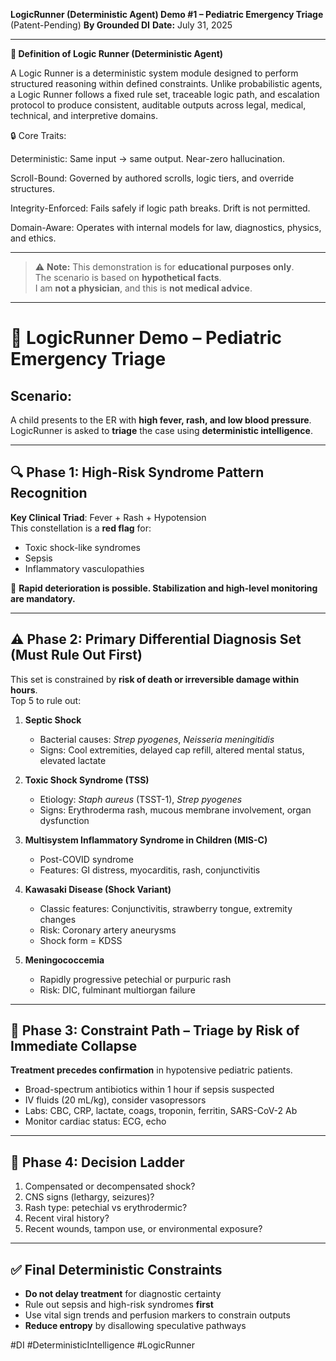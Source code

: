 **LogicRunner (Deterministic Agent) Demo #1 – Pediatric Emergency Triage** (Patent-Pending)
**By Grounded DI**
**Date:** July 31, 2025

---
**🧠 Definition of Logic Runner (Deterministic Agent)**

A Logic Runner is a deterministic system module designed to perform structured reasoning within defined constraints. Unlike probabilistic agents, a Logic Runner follows a fixed rule set, traceable logic path, and escalation protocol to produce consistent, auditable outputs across legal, medical, technical, and interpretive domains.

🔒 Core Traits:

Deterministic: Same input → same output. Near-zero hallucination.

Scroll-Bound: Governed by authored scrolls, logic tiers, and override structures.

Integrity-Enforced: Fails safely if logic path breaks. Drift is not permitted.

Domain-Aware: Operates with internal models for law, diagnostics, physics, and ethics.

---

> ⚠️ **Note:** This demonstration is for **educational purposes only**.  
> The scenario is based on **hypothetical facts**.  
> I am **not a physician**, and this is **not medical advice**.

---

# 🧠 LogicRunner Demo – Pediatric Emergency Triage

## Scenario:
A child presents to the ER with **high fever, rash, and low blood pressure**.  
LogicRunner is asked to **triage** the case using **deterministic intelligence**.

---

## 🔍 Phase 1: High-Risk Syndrome Pattern Recognition

**Key Clinical Triad**: Fever + Rash + Hypotension  
This constellation is a **red flag** for:
- Toxic shock-like syndromes
- Sepsis
- Inflammatory vasculopathies

🛑 **Rapid deterioration is possible. Stabilization and high-level monitoring are mandatory.**

---

## ⚠️ Phase 2: Primary Differential Diagnosis Set (Must Rule Out First)

This set is constrained by **risk of death or irreversible damage within hours**.  
Top 5 to rule out:

1. **Septic Shock**
   - Bacterial causes: *Strep pyogenes*, *Neisseria meningitidis*
   - Signs: Cool extremities, delayed cap refill, altered mental status, elevated lactate

2. **Toxic Shock Syndrome (TSS)**
   - Etiology: *Staph aureus* (TSST-1), *Strep pyogenes*
   - Signs: Erythroderma rash, mucous membrane involvement, organ dysfunction

3. **Multisystem Inflammatory Syndrome in Children (MIS-C)**
   - Post-COVID syndrome
   - Features: GI distress, myocarditis, rash, conjunctivitis

4. **Kawasaki Disease (Shock Variant)**
   - Classic features: Conjunctivitis, strawberry tongue, extremity changes
   - Risk: Coronary artery aneurysms
   - Shock form = KDSS

5. **Meningococcemia**
   - Rapidly progressive petechial or purpuric rash
   - Risk: DIC, fulminant multiorgan failure

---

## 🧬 Phase 3: Constraint Path – Triage by Risk of Immediate Collapse

**Treatment precedes confirmation** in hypotensive pediatric patients.  
- Broad-spectrum antibiotics within 1 hour if sepsis suspected
- IV fluids (20 mL/kg), consider vasopressors
- Labs: CBC, CRP, lactate, coags, troponin, ferritin, SARS-CoV-2 Ab
- Monitor cardiac status: ECG, echo

---

## 🧠 Phase 4: Decision Ladder

1. Compensated or decompensated shock?
2. CNS signs (lethargy, seizures)?
3. Rash type: petechial vs erythrodermic?
4. Recent viral history?
5. Recent wounds, tampon use, or environmental exposure?

---

## ✅ Final Deterministic Constraints

- **Do not delay treatment** for diagnostic certainty
- Rule out sepsis and high-risk syndromes **first**
- Use vital sign trends and perfusion markers to constrain outputs
- **Reduce entropy** by disallowing speculative pathways

<!--SignalID: DI-LR-SIG-001 Instance: DI-LogicRunner-->

#DI #DeterministicIntelligence #LogicRunner